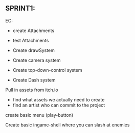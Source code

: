 

## SPRINT1:

EC:
- create Attachments
- test Attachments

- Create drawSystem

- Create camera system

- Create top-down-control system

- Create Dash system


Pull in assets from itch.io
- find what assets we actually need to create
- find an artist who can commit to the project



create basic menu (play-button)

Create basic ingame-shell where you can slash at enemies


